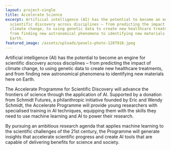 ```yaml
---
layout: project-single
title: Accelerate Science
excerpt: Artificial intelligence (AI) has the potential to become an engine for
  scientific discovery across disciplines – from predicting the impact of
  climate change, to using genetic data to create new healthcare treatments, and
  from finding new astronomical phenomena to identifying new materials here on
  Earth.
featured_image: /assets/uploads/pexels-photo-1207918.jpeg
---
```

Artificial intelligence (AI) has the potential to become an engine for scientific discovery across disciplines – from predicting the impact of climate change, to using genetic data to create new healthcare treatments, and from finding new astronomical phenomena to identifying new materials here on Earth.

The Accelerate Programme for Scientific Discovery will advance the frontiers of science through the application of AI. Supported by a donation from Schmidt Futures, a philanthropic initiative founded by Eric and Wendy Schmidt, the Accelerate Programme will provide young researchers with specialised training in AI techniques, equipping them with the skills they need to use machine learning and AI to power their research.

By pursuing an ambitious research agenda that applies machine learning to the scientific challenges of the 21st century, the Programme will generate insights that accelerate scientific progress and create AI tools that are capable of delivering benefits for science and society.